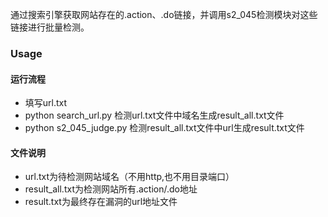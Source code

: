 
通过搜索引擎获取网站存在的.action、.do链接，并调用s2_045检测模块对这些链接进行批量检测。

### Usage
#### 运行流程
* 填写url.txt
* python search_url.py 检测url.txt文件中域名生成result_all.txt文件
* python s2_045_judge.py 检测result_all.txt文件中url生成result.txt文件

#### 文件说明
* url.txt为待检测网站域名（不用http,也不用目录端口）
* result_all.txt为检测网站所有.action/.do地址
* result.txt为最终存在漏洞的url地址文件 

